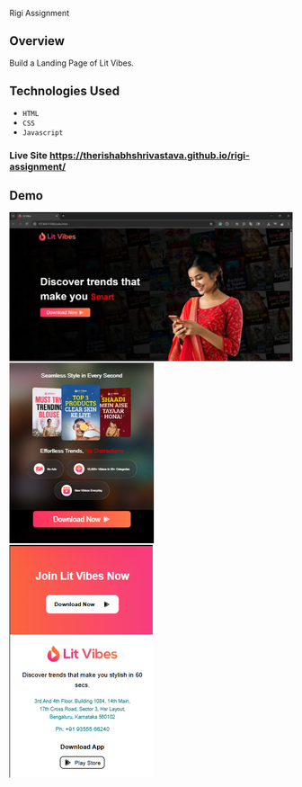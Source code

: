 Rigi Assignment


## Overview

Build a Landing Page of Lit Vibes.


## Technologies Used

- `HTML`
- `CSS`
- `Javascript`

### **Live Site**   https://therishabhshrivastava.github.io/rigi-assignment/


## Demo 
![Screenshot 1](https://github.com/therishabhshrivastava/Rigi-assignment/blob/main/assets/readme-demo/Screenshot%20(22).png)
![Screenshot 2](https://github.com/therishabhshrivastava/Rigi-assignment/blob/main/assets/readme-demo/Screenshot%202025-04-24%20114335.png)
![Screenshot 3](https://github.com/therishabhshrivastava/Rigi-assignment/blob/main/assets/readme-demo/Screenshot%202025-04-24%20114357.png)

